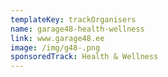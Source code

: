 ```yaml
---
templateKey: trackOrganisers
name: garage48-health-wellness
link: www.garage48.ee
image: /img/g48-.png
sponsoredTrack: Health & Wellness
---
```

